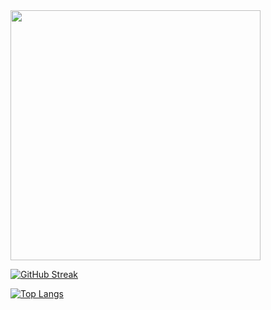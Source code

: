 <img src="https://github-readme-stats.vercel.app/api?username=JoseSilvino&show_icons=true&theme=gotham" width="400">

[![GitHub Streak](http://github-readme-streak-stats.herokuapp.com?user=JoseSilvino&theme=gotham)](https://git.io/streak-stats)

[![Top Langs](https://github-readme-stats.vercel.app/api/top-langs/?username=JoseSilvino&layout=compact&theme=vision-friendly-dark)](https://github.com/anuraghazra/github-readme-stats)
<!--
Comentário
-->
